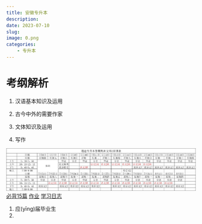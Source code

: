 ```yaml
---
title: 安徽专升本
description: 
date: 2023-07-10	
slug:
image: 0.png
categories:
    - 专升本
---
```

# 考纲解析
1. 汉语基本知识及运用

2. 古今中外的需要作家

3. 文体知识及运用

4. 写作


![作息表](作息表.jpg)
[必背15篇](https://sunzijie.cn/2023/%E5%BF%85%E8%83%8C15%E7%AF%87/)
[作业](https://sunzijie.cn/2023/%E4%BD%9C%E4%B8%9A/)
[学习日志](baidu.com)

1. 应(yīng)届毕业生
2. 